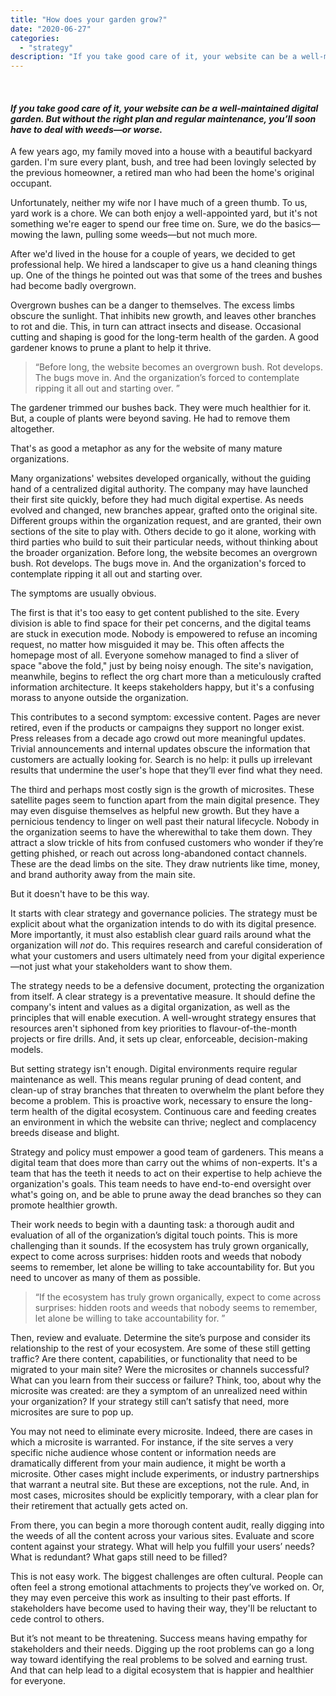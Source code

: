 ```yaml
---
title: "How does your garden grow?"
date: "2020-06-27"
categories:
  - "strategy"
description: "If you take good care of it, your website can be a well-maintained digital garden. But without the right plan and regular maintenance, you’ll soon have to deal with weeds—or worse."
---
```


 

#### _If you take good care of it, your website can be a well-maintained digital garden. But without the right plan and regular maintenance, you’ll soon have to deal with weeds—or worse._

A few years ago, my family moved into a house with a beautiful backyard garden. I'm sure every plant, bush, and tree had been lovingly selected by the previous homeowner, a retired man who had been the home's original occupant.

Unfortunately, neither my wife nor I have much of a green thumb. To us, yard work is a chore. We can both enjoy a well-appointed yard, but it's not something we're eager to spend our free time on. Sure, we do the basics—mowing the lawn, pulling some weeds—but not much more.

After we'd lived in the house for a couple of years, we decided to get professional help. We hired a landscaper to give us a hand cleaning things up. One of the things he pointed out was that some of the trees and bushes had become badly overgrown.

Overgrown bushes can be a danger to themselves. The excess limbs obscure the sunlight. That inhibits new growth, and leaves other branches to rot and die. This, in turn can attract insects and disease. Occasional cutting and shaping is good for the long-term health of the garden. A good gardener knows to prune a plant to help it thrive.

> “Before long, the website becomes an overgrown bush. Rot develops. The bugs move in. And the organization’s forced to contemplate ripping it all out and starting over. ”

The gardener trimmed our bushes back. They were much healthier for it. But, a couple of plants were beyond saving. He had to remove them altogether.

That's as good a metaphor as any for the website of many mature organizations.

Many organizations' websites developed organically, without the guiding hand of a centralized digital authority. The company may have launched their first site quickly, before they had much digital expertise. As needs evolved and changed, new branches appear, grafted onto the original site. Different groups within the organization request, and are granted, their own sections of the site to play with. Others decide to go it alone, working with third parties who build to suit their particular needs, without thinking about the broader organization. Before long, the website becomes an overgrown bush. Rot develops. The bugs move in. And the organization's forced to contemplate ripping it all out and starting over.

The symptoms are usually obvious.

The first is that it's too easy to get content published to the site. Every division is able to find space for their pet concerns, and the digital teams are stuck in execution mode. Nobody is empowered to refuse an incoming request, no matter how misguided it may be. This often affects the homepage most of all. Everyone somehow managed to find a sliver of space "above the fold," just by being noisy enough. The site's navigation, meanwhile, begins to reflect the org chart more than a meticulously crafted information architecture. It keeps stakeholders happy, but it's a confusing morass to anyone outside the organization.

This contributes to a second symptom: excessive content. Pages are never retired, even if the products or campaigns they support no longer exist. Press releases from a decade ago crowd out more meaningful updates. Trivial announcements and internal updates obscure the information that customers are actually looking for. Search is no help: it pulls up irrelevant results that undermine the user's hope that they’ll ever find what they need.

The third and perhaps most costly sign is the growth of microsites. These satellite pages seem to function apart from the main digital presence. They may even disguise themselves as helpful new growth. But they have a pernicious tendency to linger on well past their natural lifecycle. Nobody in the organization seems to have the wherewithal to take them down. They attract a slow trickle of hits from confused customers who wonder if they’re getting phished, or reach out across long-abandoned contact channels. These are the dead limbs on the site. They draw nutrients like time, money, and brand authority away from the main site.

But it doesn't have to be this way.

It starts with clear strategy and governance policies. The strategy must be explicit about what the organization intends to do with its digital presence. More importantly, it must also establish clear guard rails around what the organization will _not_ do. This requires research and careful consideration of what your customers and users ultimately need from your digital experience—not just what your stakeholders want to show them.

The strategy needs to be a defensive document, protecting the organization from itself. A clear strategy is a preventative measure. It should define the company's intent and values as a digital organization, as well as the principles that will enable execution. A well-wrought strategy ensures that resources aren't siphoned from key priorities to flavour-of-the-month projects or fire drills. And, it sets up clear, enforceable, decision-making models.

But setting strategy isn't enough. Digital environments require regular maintenance as well. This means regular pruning of dead content, and clean-up of stray branches that threaten to overwhelm the plant before they become a problem. This is proactive work, necessary to ensure the long-term health of the digital ecosystem. Continuous care and feeding creates an environment in which the website can thrive; neglect and complacency breeds disease and blight.

Strategy and policy must empower a good team of gardeners. This means a digital team that does more than carry out the whims of non-experts. It's a team that has the teeth it needs to act on their expertise to help achieve the organization's goals. This team needs to have end-to-end oversight over what's going on, and be able to prune away the dead branches so they can promote healthier growth.

Their work needs to begin with a daunting task: a thorough audit and evaluation of all of the organization’s digital touch points. This is more challenging than it sounds. If the ecosystem has truly grown organically, expect to come across surprises: hidden roots and weeds that nobody seems to remember, let alone be willing to take accountability for. But you need to uncover as many of them as possible.

> “If the ecosystem has truly grown organically, expect to come across surprises: hidden roots and weeds that nobody seems to remember, let alone be willing to take accountability for. ”

Then, review and evaluate. Determine the site’s purpose and consider its relationship to the rest of your ecosystem. Are some of these still getting traffic? Are there content, capabilities, or functionality that need to be migrated to your main site? Were the microsites or channels successful? What can you learn from their success or failure? Think, too, about why the microsite was created: are they a symptom of an unrealized need within your organization? If your strategy still can’t satisfy that need, more microsites are sure to pop up.

You may not need to eliminate every microsite. Indeed, there are cases in which a microsite is warranted. For instance, if the site serves a very specific niche audience whose content or information needs are dramatically different from your main audience, it might be worth a microsite. Other cases might include experiments, or industry partnerships that warrant a neutral site. But these are exceptions, not the rule. And, in most cases, microsites should be explicitly temporary, with a clear plan for their retirement that actually gets acted on.

From there, you can begin a more thorough content audit, really digging into the weeds of all the content across your various sites. Evaluate and score content against your strategy. What will help you fulfill your users’ needs? What is redundant? What gaps still need to be filled?

This is not easy work. The biggest challenges are often cultural. People can often feel a strong emotional attachments to projects they’ve worked on. Or, they may even perceive this work as insulting to their past efforts. If stakeholders have become used to having their way, they'll be reluctant to cede control to others.

But it’s not meant to be threatening. Success means having empathy for stakeholders and their needs. Digging up the root problems can go a long way toward identifying the real problems to be solved and earning trust. And that can help lead to a digital ecosystem that is happier and healthier for everyone.
